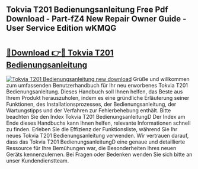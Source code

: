 ## Tokvia T201 Bedienungsanleitung Free Pdf Download - Part-fZ4 New Repair Owner Guide - User Service Edition wKMQG

# <h2><a href="http://df41w20.blite.top/?on=Tokvia+T201+Bedienungsanleitung">🔗Download 👉🔴 Tokvia T201 Bedienungsanleitung</a></h2>

[![Tokvia T201 Bedienungsanleitung new download](https://i.imgur.com/lujVjoI.png)](http://df41w20.blite.top/?on=Tokvia+T201+Bedienungsanleitung)
Grüße und willkommen zum umfassenden Benutzerhandbuch für Ihr neu erworbenes Tokvia T201 Bedienungsanleitung. Dieses Handbuch soll Ihnen helfen, das Beste aus Ihrem Produkt herauszuholen, indem es eine gründliche Erläuterung seiner Funktionen, des Installationsprozesses, der Bedienungsanleitung, der Wartungstipps und der Verfahren zur Fehlerbehebung enthält. Bitte beachten Sie den Index Tokvia T201 BedienungsanleitungD Der Index am Ende dieses Handbuchs kann Ihnen helfen, relevante Informationen schnell zu finden. Erleben Sie die Effizienz der Funktionsliste, während Sie Ihr neues Tokvia T201 Bedienungsanleitung verwenden. Wir vertrauen darauf, dass das Tokvia T201 BedienungsanleitungD eine genaue und detaillierte Ressource für Ihre Bemühungen war, die Besonderheiten Ihres neuen Geräts kennenzulernen. Bei Fragen oder Bedenken wenden Sie sich bitte an unser Kundendienstteam.
